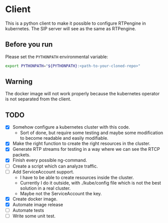 # Client

This is a python client to make it possible to configure RTPengine in 
kubernetes. The SIP server will see as the same as RTPengine. 

## Before you run

Please set the `PYTHONPATH` environmental variable:

``` bash
export PYTHONPATH="${PYTHONPATH}:<path-to-your-cloned-repo>"
```

## Warning

The docker image will not work properly because the kubernetes operator
is not separated from the client. 

## TODO

- [x] Somehow configure a kubernetes cluster with this code.
    - Sort of done, but require some testing and maybe some modification to
    become readable and easily modifiable. 
- [x] Make the right function to create the right resources in the cluster. 
- [x] Generate RTP streams for testing in a way where we can see the RTCP
    packets.
- [x] Finish every possible ng-command.
- [ ] Create a script which can analyze traffic.
- [ ] Add ServiceAccount support. 
    - I have to be able to create resources inside the cluster. 
    - Currently I do it outside, with ./kube/config file which is not 
    the best solution in a real cluster. 
    - Maybe not the ServiceAccount the key.
- [x] Create docker image. 
- [x] Automate image release
- [ ] Automate tests
- [ ] Write some unit test.  